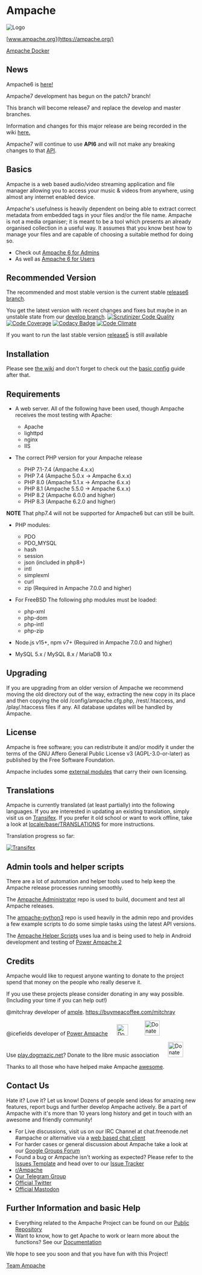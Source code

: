 # Ampache

![Logo](https://ampache.org/img/logo/ampache-logo_x64.png)

[www.ampache.org](https://ampache.org/)

[Ampache Docker](https://hub.docker.com/repository/docker/ampache/ampache)

## News

Ampache6 is [here!](https://github.com/ampache/ampache/releases/)

Ampache7 development has begun on the patch7 branch!

This branch will become release7 and replace the develop and master branches.

Information and changes for this major release are being recorded in the wiki [here.](https://github.com/ampache/ampache/wiki/ampache7-for-admins)

Ampache7 will continue to use **API6** and will not make any breaking changes to that [API](https://ampache.org/api/).

## Basics

Ampache is a web based audio/video streaming application and file
manager allowing you to access your music & videos from anywhere,
using almost any internet enabled device.

Ampache's usefulness is heavily dependent on being able to extract
correct metadata from embedded tags in your files and/or the file name.
Ampache is not a media organiser; it is meant to be a tool which
presents an already organised collection in a useful way. It assumes
that you know best how to manage your files and are capable of
choosing a suitable method for doing so.

* Check out [Ampache 6 for Admins](https://github.com/ampache/ampache/wiki/ampache6-details)
* As well as [Ampache 6 for Users](https://github.com/ampache/ampache/wiki/ampache6-for-users)

## Recommended Version

The recommended and most stable version is the current stable [release6 branch](https://github.com/ampache/ampache/archive/release6.tar.gz).

You get the latest version with recent changes and fixes but maybe in an unstable state from our [develop branch](https://github.com/ampache/ampache/archive/develop.tar.gz).
[![Scrutinizer Code Quality](https://scrutinizer-ci.com/g/ampache/ampache/badges/quality-score.png?b=develop)](https://scrutinizer-ci.com/g/ampache/ampache/?branch=develop)
[![Code Coverage](https://scrutinizer-ci.com/g/ampache/ampache/badges/coverage.png?b=develop)](https://scrutinizer-ci.com/g/ampache/ampache/?branch=develop)
[![Codacy Badge](https://api.codacy.com/project/badge/Grade/f995711a30364908968bf0efb3e7e257)](https://app.codacy.com/gh/ampache/ampache)
[![Code Climate](https://codeclimate.com/github/ampache/ampache/badges/gpa.svg)](https://codeclimate.com/github/ampache/ampache)

If you want to run the last stable version [release5](https://github.com/ampache/ampache/archive/release5.tar.gz) is still available

## Installation

Please see [the wiki](https://github.com/ampache/ampache/wiki/Installation) and don't forget to check out the [basic config](https://github.com/ampache/ampache/wiki/Basic) guide after that.

## Requirements

* A web server. All of the following have been used, though Ampache receives the most testing with Apache:
  * Apache
  * lighttpd
  * nginx
  * IIS

* The correct PHP version for your Ampache release
  * PHP 7.1-7.4 (Ampache 4.x.x)
  * PHP 7.4 (Ampache 5.0.x -> Ampache 6.x.x)
  * PHP 8.0 (Ampache 5.1.x -> Ampache 6.x.x)
  * PHP 8.1 (Ampache 5.5.0 -> Ampache 6.x.x)
  * PHP 8.2 (Ampache 6.0.0 and higher)
  * PHP 8.3 (Ampache 6.2.0 and higher)

**NOTE** That php7.4 will not be supported for Ampache6 but can still be built.

* PHP modules:
  * PDO
  * PDO_MYSQL
  * hash
  * session
  * json (included in php8+)
  * intl
  * simplexml
  * curl
  * zip (Required in Ampache 7.0.0 and higher)

* For FreeBSD The following php modules must be loaded:
  * php-xml
  * php-dom
  * php-intl
  * php-zip
 
* Node.js v15+, npm v7+ (Required in Ampache 7.0.0 and higher)

* MySQL 5.x / MySQL 8.x / MariaDB 10.x

## Upgrading

If you are upgrading from an older version of Ampache we recommend
moving the old directory out of the way, extracting the new copy in
its place and then copying the old /config/ampache.cfg.php,
/rest/.htaccess, and /play/.htaccess files if any.
All database updates will be handled by Ampache.

## License

Ampache is free software; you can redistribute it and/or
modify it under the terms of the GNU Affero General Public License v3 (AGPL-3.0-or-later)
as published by the Free Software Foundation.

Ampache includes some [external modules](https://github.com/ampache/ampache/blob/develop/composer.lock) that carry their own licensing.

## Translations

Ampache is currently translated (at least partially) into the
following languages. If you are interested in updating an existing
translation, simply visit us on [Transifex](https://www.transifex.com/ampache/ampache).
If you prefer it old school or want to work offline, take a look at [locale/base/TRANSLATIONS](https://github.com/ampache/ampache/blob/develop/locale/base/TRANSLATIONS.md)
for more instructions.

Translation progress so far:

[![Transifex](https://www.transifex.com/_/charts/redirects/ampache/ampache/image_png/messagespot/)](https://www.transifex.com/projects/p/ampache/)

## Admin tools and helper scripts

There are a lot of automation and helper tools used to help keep the Ampache release processes running smoothly.

The [Ampache Administrator](https://github.com/lachlan-00/ampache-administrator) repo is used to build, document and test all Ampache releases.

The [ampache-python3](https://github.com/ampache/python3-ampache) repo is used heavily in the admin repo and provides a few example scripts to do some simple tasks using the latest API versions.

The [Ampache Helper Scripts](https://github.com/icefields/Ampache-Helper-Scripts) uses lua and is being used to help in Android development and testing of [Power Ampache 2](https://github.com/icefields/Power-Ampache-2)

## Credits

Ampache would like to request anyone wanting to donate to the project spend that money on the people who really deserve it.

If you use these projects please consider donating in any way possible. (Including your time if you can help out!)

@mitchray developer of [ample](https://github.com/mitchray/ample). https://buymeacoffee.com/mitchray

@icefields developer of [Power Ampache](https://power.ampache.dev/)
<a target="_blank" href="https://live.blockcypher.com/btc/address/bc1qm9dvdrukgrqpg5f7466u4cy7tfvwcsc8pqshl4">
<img height="30" hspace="20" alt="Donate Bitcoin" src="https://f-droid.org/assets/bitcoin_u5ZHZdqBG9Z1IRMuwLjo739g-ULyCRR8aKF01ViGn9w=.png"></a>
<a target="_blank" href="https://paypal.me/powerampache">
<img height="40" hspace="20" alt="Donate - Paypal" src="https://clipart-library.com/image_gallery2/PayPal-Donate-Button-PNG-Images.png"></a>

Use [play.dogmazic.net](https://play.dogmazic.net/)? Donate to the libre music association
<a target="_blank" href="https://www.paypal.com/paypalme/musiquelibre">
<img height="40" hspace="20" alt="Donate - Paypal" src="https://clipart-library.com/image_gallery2/PayPal-Donate-Button-PNG-Images.png"></a>

Thanks to all those who have helped make Ampache [awesome](docs/ACKNOWLEDGEMENTS.md).

## Contact Us

Hate it? Love it? Let us know! Dozens of people send ideas for amazing new features, report bugs and further develop Ampache actively. Be a part of Ampache with it's more than 10 years long history and get in touch with an awesome and friendly community!

* For Live discussions, visit us on our IRC Channel at chat.freenode.net #ampache or alternative via a [web based chat client](https://webchat.freenode.net)
* For harder cases or general discussion about Ampache take a look at our [Google Groups Forum](https://groups.google.com/forum/#!forum/ampache)
* Found a bug or Ampache isn't working as expected? Please refer to the [Issues Template](https://github.com/ampache/ampache/wiki/Issues) and head over to our [Issue Tracker](https://github.com/ampache/ampache/issues)
* [r/Ampache](https://www.reddit.com/r/ampache/)
* [Our Telegram Group](https://t.me/ampache)
* [Official Twitter](https://twitter.com/ampache)
* [Official Mastodon](https://fosstodon.org/@ampache)

## Further Information and basic Help

* Everything related to the Ampache Project can be found on our [Public Repository](https://github.com/ampache)
* Want to know, how to get Apache to work or learn more about the functions? See our [Documentation](https://github.com/ampache/ampache/wiki)

We hope to see you soon and that you have fun with this Project!

[Team Ampache](docs/ACKNOWLEDGEMENTS.md)
